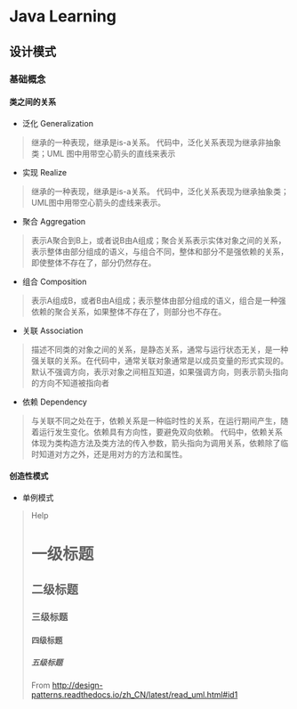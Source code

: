 # Java Learning
## 设计模式
### 基础概念
#### 类之间的关系
- 泛化 Generalization
> 继承的一种表现，继承是is-a关系。
> 代码中，泛化关系表现为继承非抽象类；UML 图中用带空心箭头的直线来表示
- 实现 Realize
> 继承的一种表现，继承是is-a关系。
> 代码中，泛化关系表现为继承抽象类；UML图中用带空心箭头的虚线来表示。
- 聚合 Aggregation
> 表示A聚合到B上，或者说B由A组成；聚合关系表示实体对象之间的关系，表示整体由部分组成的语义，与组合不同，整体和部分不是强依赖的关系，即使整体不存在了，部分仍然存在。
- 组合 Composition
> 表示A组成B，或者B由A组成；表示整体由部分组成的语义，组合是一种强依赖的聚合关系，如果整体不存在了，则部分也不存在。
- 关联 Association
> 描述不同类的对象之间的关系，是静态关系，通常与运行状态无关，是一种强关联的关系。在代码中，通常关联对象通常是以成员变量的形式实现的。默认不强调方向，表示对象之间相互知道，如果强调方向，则表示箭头指向的方向不知道被指向者
- 依赖 Dependency
> 与关联不同之处在于，依赖关系是一种临时性的关系，在运行期间产生，随着运行发生变化。依赖具有方向性，要避免双向依赖。
代码中，依赖关系体现为类构造方法及类方法的传入参数，箭头指向为调用关系，依赖除了临时知道对方之外，还是用对方的方法和属性。

#### 创造性模式
- 单例模式
> 




















> Help
> # 一级标题
> ## 二级标题
> ### 三级标题
> #### 四级标题
> ##### 五级标题
> From http://design-patterns.readthedocs.io/zh_CN/latest/read_uml.html#id1